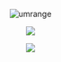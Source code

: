 <p> <div align="center"> <img src="https://komarev.com/ghpvc/?username=brighver&label=Profile%20views&color=282828&style=flat" alt="umrange" /> </div> </p>

<p align="center">
  <img src="https://discord.c99.nl/widget/theme-3/822458459160838145.png">
</p>

<p align="center">
  <img src="https://github-readme-stats.vercel.app/api?username=brighver&show_icons=true&theme=radical">
</p>
